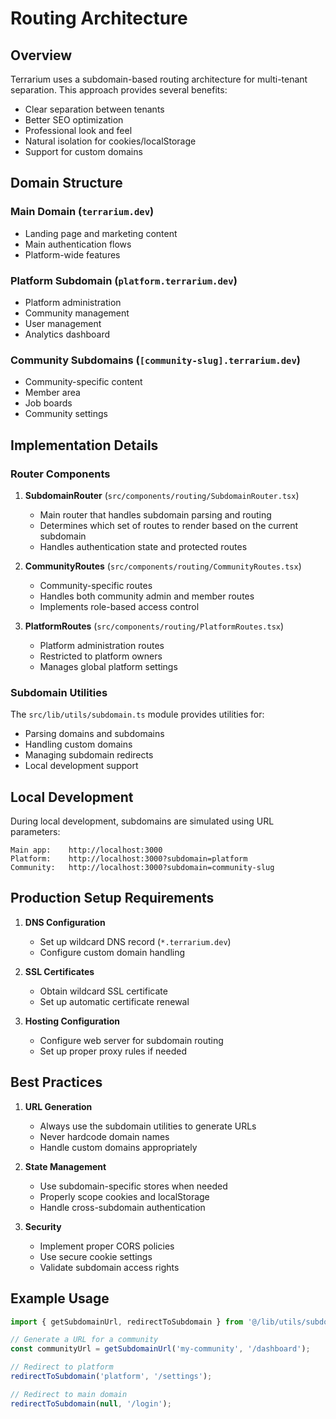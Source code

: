 # Routing Architecture

## Overview

Terrarium uses a subdomain-based routing architecture for multi-tenant separation. This approach provides several benefits:
- Clear separation between tenants
- Better SEO optimization
- Professional look and feel
- Natural isolation for cookies/localStorage
- Support for custom domains

## Domain Structure

### Main Domain (`terrarium.dev`)
- Landing page and marketing content
- Main authentication flows
- Platform-wide features

### Platform Subdomain (`platform.terrarium.dev`)
- Platform administration
- Community management
- User management
- Analytics dashboard

### Community Subdomains (`[community-slug].terrarium.dev`)
- Community-specific content
- Member area
- Job boards
- Community settings

## Implementation Details

### Router Components

1. **SubdomainRouter** (`src/components/routing/SubdomainRouter.tsx`)
   - Main router that handles subdomain parsing and routing
   - Determines which set of routes to render based on the current subdomain
   - Handles authentication state and protected routes

2. **CommunityRoutes** (`src/components/routing/CommunityRoutes.tsx`)
   - Community-specific routes
   - Handles both community admin and member routes
   - Implements role-based access control

3. **PlatformRoutes** (`src/components/routing/PlatformRoutes.tsx`)
   - Platform administration routes
   - Restricted to platform owners
   - Manages global platform settings

### Subdomain Utilities

The `src/lib/utils/subdomain.ts` module provides utilities for:
- Parsing domains and subdomains
- Handling custom domains
- Managing subdomain redirects
- Local development support

## Local Development

During local development, subdomains are simulated using URL parameters:

```
Main app:    http://localhost:3000
Platform:    http://localhost:3000?subdomain=platform
Community:   http://localhost:3000?subdomain=community-slug
```

## Production Setup Requirements

1. **DNS Configuration**
   - Set up wildcard DNS record (`*.terrarium.dev`)
   - Configure custom domain handling

2. **SSL Certificates**
   - Obtain wildcard SSL certificate
   - Set up automatic certificate renewal

3. **Hosting Configuration**
   - Configure web server for subdomain routing
   - Set up proper proxy rules if needed

## Best Practices

1. **URL Generation**
   - Always use the subdomain utilities to generate URLs
   - Never hardcode domain names
   - Handle custom domains appropriately

2. **State Management**
   - Use subdomain-specific stores when needed
   - Properly scope cookies and localStorage
   - Handle cross-subdomain authentication

3. **Security**
   - Implement proper CORS policies
   - Use secure cookie settings
   - Validate subdomain access rights

## Example Usage

```typescript
import { getSubdomainUrl, redirectToSubdomain } from '@/lib/utils/subdomain';

// Generate a URL for a community
const communityUrl = getSubdomainUrl('my-community', '/dashboard');

// Redirect to platform
redirectToSubdomain('platform', '/settings');

// Redirect to main domain
redirectToSubdomain(null, '/login');
```
